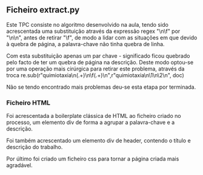 ## Ficheiro extract.py

Este TPC consiste no algoritmo desenvolvido na aula, tendo sido acrescentada uma substituição através da expressão regex "\n\f" por "\n\n", antes de retirar "\f", de modo a lidar com as situações em que devido à quebra de página, a palavra-chave não tinha quebra de linha.

Com esta substituição apenas um par chave - significado ficou quebrado pelo facto de ter um quebra de página na descrição.
Deste modo optou-se por uma operação mais cirúrgica para retirar este problema, através da troca re.sub(r"quimiotaxia\n(.+)\n\f(.+)\n",r"quimiotaxia\n\1\n\2\n", doc)

Não se tendo encontrado mais problemas deu-se esta etapa por terminada.

### Ficheiro HTML

Foi acrescentada a boilerplate clássica de HTML ao ficheiro criado no processo, um elemento div de forma a agrupar a palavra-chave e a descrição.

Foi também acrescentado um elemento div de header, contendo o título e descrição do trabalho.

Por último foi criado um ficheiro css para tornar a página criada mais agradável.